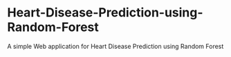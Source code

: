 # Heart-Disease-Prediction-using-Random-Forest

A simple Web application for Heart Disease Prediction using Random Forest

